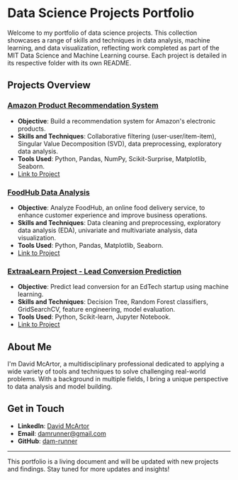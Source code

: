 # Data Science Projects Portfolio

Welcome to my portfolio of data science projects. This collection showcases a range of skills and techniques in data analysis, machine learning, and data visualization, reflecting work completed as part of the MIT Data Science and Machine Learning course. Each project is detailed in its respective folder with its own README.

## Projects Overview

### [Amazon Product Recommendation System](/Amazon%20Product%20Recommendation%20System)
- **Objective**: Build a recommendation system for Amazon's electronic products.
- **Skills and Techniques**: Collaborative filtering (user-user/item-item), Singular Value Decomposition (SVD), data preprocessing, exploratory data analysis.
- **Tools Used**: Python, Pandas, NumPy, Scikit-Surprise, Matplotlib, Seaborn.
- [Link to Project](/Amazon%20Product%20Recommendation%20System)

### [FoodHub Data Analysis](/FoodHub%20Order%20Analysis)
- **Objective**: Analyze FoodHub, an online food delivery service, to enhance customer experience and improve business operations.
- **Skills and Techniques**: Data cleaning and preprocessing, exploratory data analysis (EDA), univariate and multivariate analysis, data visualization.
- **Tools Used**: Python, Pandas, Matplotlib, Seaborn.
- [Link to Project](/FoodHub%20Order%20Analysis)

### [ExtraaLearn Project - Lead Conversion Prediction](/ExtraaLearn%20Project)
- **Objective**: Predict lead conversion for an EdTech startup using machine learning.
- **Skills and Techniques**: Decision Tree, Random Forest classifiers, GridSearchCV, feature engineering, model evaluation.
- **Tools Used**: Python, Scikit-learn, Jupyter Notebook.
- [Link to Project](/ExtraaLearn%20Project)

## About Me

I'm David McArtor, a multidisciplinary professional dedicated to applying a wide variety of tools and techniques to solve challenging real-world problems. With a background in multiple fields, I bring a unique perspective to data analysis and model building.

## Get in Touch

- **LinkedIn**: [David McArtor](www.linkedin.com/in/david-mcartor-496724106)
- **Email**: [damrunner@gmail.com](mailto:damrunner@gmail.com)
- **GitHub**: [dam-runner](https://github.com/dam-runner)

---

This portfolio is a living document and will be updated with new projects and findings. Stay tuned for more updates and insights!
